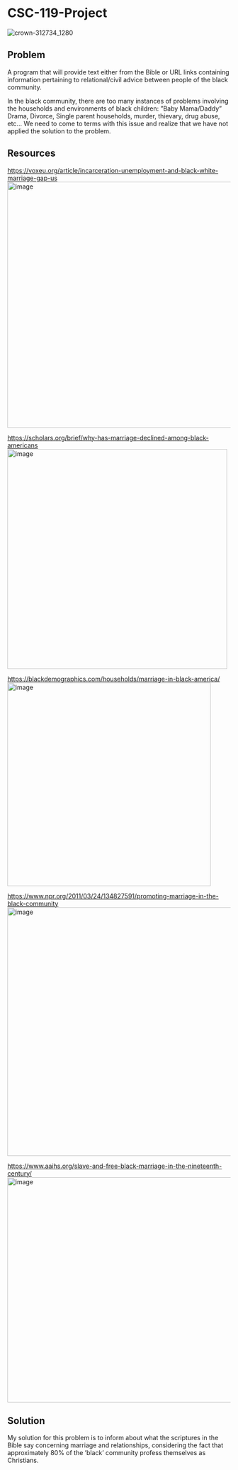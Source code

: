 # CSC-119-Project
![crown-312734_1280](https://user-images.githubusercontent.com/97457934/161875670-d412d1e6-71af-4e70-a3a1-65ce3db5a4de.JPG)

## Problem
A program that will provide text either from the Bible or URL links containing information pertaining to relational/civil advice between people of the black community.

In the black community, there are too many instances of problems involving the households and environments of black children: ”Baby Mama/Daddy” Drama, Divorce, Single parent households, murder, thievary, drug abuse, etc... We need to come to terms with this issue and realize that we have not applied the solution to the problem.

## Resources
https://voxeu.org/article/incarceration-unemployment-and-black-white-marriage-gap-us
<img width="555" alt="image" src="https://user-images.githubusercontent.com/97457934/162659057-a4a74275-f441-4df8-8a1a-f3037375574e.png">

https://scholars.org/brief/why-has-marriage-declined-among-black-americans
<img width="496" alt="image" src="https://user-images.githubusercontent.com/97457934/162659605-ace550f1-1f4c-4215-8935-a5a61a0e1424.png">

https://blackdemographics.com/households/marriage-in-black-america/
<img width="459" alt="image" src="https://user-images.githubusercontent.com/97457934/162659873-0983a34c-3e6f-4273-8102-23e070662a9c.png">

https://www.npr.org/2011/03/24/134827591/promoting-marriage-in-the-black-community
<img width="561" alt="image" src="https://user-images.githubusercontent.com/97457934/162660086-6ebd1afb-227b-417f-9f9e-f2066e749ede.png">

https://www.aaihs.org/slave-and-free-black-marriage-in-the-nineteenth-century/
<img width="508" alt="image" src="https://user-images.githubusercontent.com/97457934/162660110-e207087d-d3d6-469f-a0f8-6a863ca33092.png">

## Solution
My solution for this problem is to inform about what the scriptures in the Bible say concerning marriage and relationships, considering the fact that approximately 80% of the ’black’ community profess themselves as Christians. 
